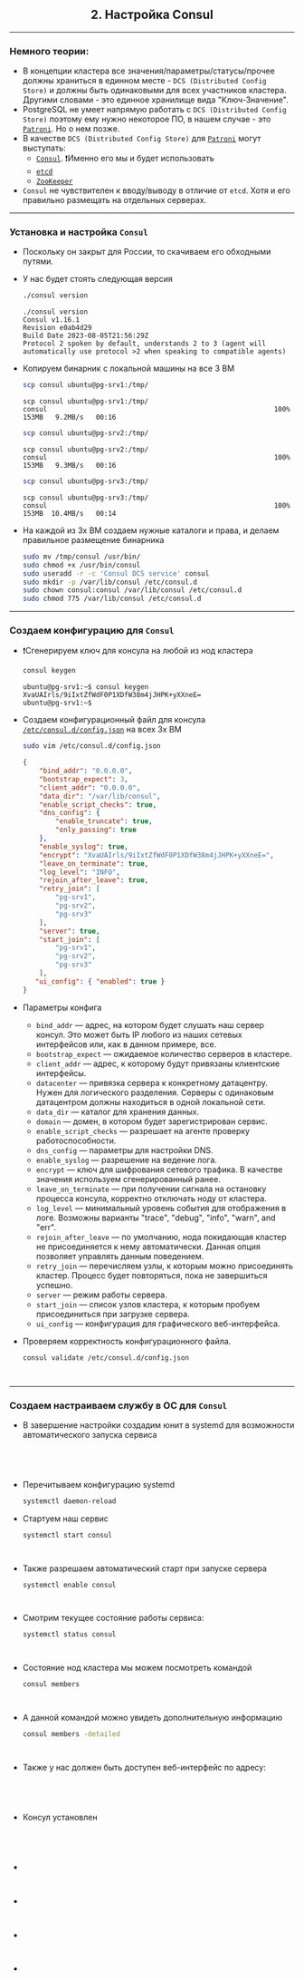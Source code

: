 <div align="center"><h2> 2. Настройка Consul </h2></div>

***
### Немного теории:
  * В концепции кластера все значения/параметры/статусы/прочее должны храниться в единном месте - `DCS (Distributed Config Store)` и должны быть одинаковыми для всех участников кластера. Другими словами - это единное хранилище вида "Ключ-Значение". 
  * PostgreSQL не умеет напрямую работать с `DCS (Distributed Config Store)` поэтому ему нужно некоторое ПО, в нашем случае - это [`Patroni`](https://github.com/zalando/patroni). Но о нем позже.
  * В качестве `DCS (Distributed Config Store)` для [`Patroni`](https://github.com/zalando/patroni) могут выступать:
    * [`Consul`](https://www.consul.io/). ❗️Именно его мы и будет использовать
    * [`etcd`](https://github.com/etcd-io/etcd)
    * [`ZooKeeper`](https://zookeeper.apache.org/)
  * `Consul` не чувствителен к вводу/выводу в отличие от `etcd`. Хотя и его правильно размещать на отдельных серверах.
  
***
### Установка и настройка `Consul`
  * Поскольку он закрыт для России, то скачиваем его обходными путями.
  * У нас будет стоять следующая версия
    ```bash
    ./consul version
    ```
    ```console
    ./consul version
    Consul v1.16.1
    Revision e0ab4d29
    Build Date 2023-08-05T21:56:29Z
    Protocol 2 spoken by default, understands 2 to 3 (agent will automatically use protocol >2 when speaking to compatible agents)
    ```

  * Копируем бинарник с локальной машины на все 3 ВМ
    ```bash
    scp consul ubuntu@pg-srv1:/tmp/
    ```
    ```console
    scp consul ubuntu@pg-srv1:/tmp/
    consul                                                        100%  153MB   9.2MB/s   00:16    
    ```
    ```bash
    scp consul ubuntu@pg-srv2:/tmp/
    ```
    ```console
    scp consul ubuntu@pg-srv2:/tmp/
    consul                                                        100%  153MB   9.3MB/s   00:16    
    ```
    ```bash
    scp consul ubuntu@pg-srv3:/tmp/
    ```
    ```console
    scp consul ubuntu@pg-srv3:/tmp/
    consul                                                        100%  153MB  10.4MB/s   00:14    
    ```

  * На каждой из 3х ВМ создаем нужные каталоги и права, и делаем правильное размещение бинарника
    ```bash
    sudo mv /tmp/consul /usr/bin/
    sudo chmod +x /usr/bin/consul
    sudo useradd -r -c 'Consul DCS service' consul
    sudo mkdir -p /var/lib/consul /etc/consul.d
    sudo chown consul:consul /var/lib/consul /etc/consul.d
    sudo chmod 775 /var/lib/consul /etc/consul.d
    ```

***
###  Создаем конфигурацию для `Consul`
  * ❗️Сгенерируем ключ для консула на любой из нод кластера
    ```bash
    consul keygen
    ```
    ```console
    ubuntu@pg-srv1:~$ consul keygen
    XvaUAIrls/9iIxtZfWdF0P1XDfW38m4jJHPK+yXXneE=
    ubuntu@pg-srv1:~$ 
    ```

  * Создаем конфигурационный файл для консула [`/etc/consul.d/config.json`](config.json) на всех 3х ВМ
    ```bash
    sudo vim /etc/consul.d/config.json
    ```
    ```json
    {
        "bind_addr": "0.0.0.0",
        "bootstrap_expect": 3,
        "client_addr": "0.0.0.0",
        "data_dir": "/var/lib/consul",
        "enable_script_checks": true,
        "dns_config": {
            "enable_truncate": true,
            "only_passing": true
        },
        "enable_syslog": true,
        "encrypt": "XvaUAIrls/9iIxtZfWdF0P1XDfW38m4jJHPK+yXXneE=",
        "leave_on_terminate": true,
        "log_level": "INFO",
        "rejoin_after_leave": true,
        "retry_join": [
            "pg-srv1",
            "pg-srv2",
            "pg-srv3"
        ],
        "server": true,
        "start_join": [
            "pg-srv1",
            "pg-srv2",
            "pg-srv3"
        ],
       "ui_config": { "enabled": true }
    }
    ```
  * Параметры конфига
    * `bind_addr` — адрес, на котором будет слушать наш сервер консул. Это может быть IP любого из наших сетевых интерфейсов или, как в данном примере, все.
    * `bootstrap_expect` — ожидаемое количество серверов в кластере.
    * `client_addr` — адрес, к которому будут привязаны клиентские интерфейсы.
    * `datacenter` — привязка сервера к конкретному датацентру. Нужен для логического разделения. Серверы с одинаковым датацентром должны находиться в одной локальной сети.
    * `data_dir` — каталог для хранения данных.
    * `domain` — домен, в котором будет зарегистрирован сервис.
    * `enable_script_checks` — разрешает на агенте проверку работоспособности.
    * `dns_config` — параметры для настройки DNS.
    * `enable_syslog` — разрешение на ведение лога.
    * `encrypt` — ключ для шифрования сетевого трафика. В качестве значения используем сгенерированный ранее.
    * `leave_on_terminate` — при получении сигнала на остановку процесса консула, корректно отключать ноду от кластера.
    * `log_level` — минимальный уровень события для отображения в логе. Возможны варианты "trace", "debug", "info", "warn", and "err".
    * `rejoin_after_leave` — по умолчанию, нода покидающая кластер не присоединяется к нему автоматически. Данная опция позволяет управлять данным поведением.
    * `retry_join` — перечисляем узлы, к которым можно присоединять кластер. Процесс будет повторяться, пока не завершиться успешно.
    * `server` — режим работы сервера.
    * `start_join` — список узлов кластера, к которым пробуем присоединиться при загрузке сервера.
    * `ui_config` — конфигурация для графического веб-интерфейса.

  * Проверяем корректность конфигурационного файла.
    ```bash
    consul validate /etc/consul.d/config.json
    ```
    ```console
  
    ```

***
###  Создаем настраиваем службу в ОС для `Consul`
  * В завершение настройки создадим юнит в systemd для возможности автоматического запуска сервиса
    ```bash
  
    ```
    ```console
  
    ```

  * Перечитываем конфигурацию systemd
    ```bash
    systemctl daemon-reload
    ```

  * Стартуем наш сервис
    ```bash
    systemctl start consul
    ```
    ```console
  
    ```            


  * Также разрешаем автоматический старт при запуске сервера
    ```bash
    systemctl enable consul
    ```
    ```console
  
    ```



  * Смотрим текущее состояние работы сервиса:
    ```bash
    systemctl status consul
    ```
    ```console
  
    ```



  * Состояние нод кластера мы можем посмотреть командой
    ```bash
    consul members
    ```
    ```console
  
    ```



  * А данной командой можно увидеть дополнительную информацию
    ```bash
    consul members -detailed
    ```
    ```console
  
    ```

  * Также у нас должен быть доступен веб-интерфейс по адресу:
    ```bash
  
    ```
    ```console
  
    ```



  * Консул установлен
    ```bash
  
    ```
    ```console
  
    ```


  * 
    ```bash
  
    ```
    ```console
  
    ```



  * 
    ```bash
  
    ```
    ```console
  
    ```
  * 
    ```bash
  
    ```
    ```console
  
    ```



  * 
    ```bash
  
    ```
    ```console
  
    ```      

